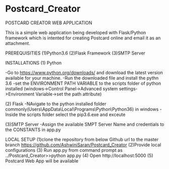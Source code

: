 # Postcard_Creator
POSTCARD CREATOR WEB APPLICATION

This is a simple web application being developed with Flask/Python framework which is intented for creating Postcard online and email it as an attachment.

PREREQUISITIES
(1)Python3.6
(2)Flask Framework
(3)SMTP Server

INSTALLATIONS
(1) Python 

-Go to https://www.python.org/downloads/ and download the latest version available for your machine.
-Run the downloaded file and install the pythn 3.6
-set the ENVIRONMENT PATH VARIABLE to the scripts folder of python installed
(windows->Control Panel->Advanced system settings->Environment Variable->set the path attribute)

(2) Flask
-NAvigate to the python installed folder commonly(Users\AppData\Local\Programs\Python\Python36) in windows
-Inside the scripts folder select the pip3.6.exe and exceute

(3)SMTP Server
-Assign the available SMPT Server Name and credentials to the CONSTANTS in app.py

LOCAL SETUP
(1)clone the repository from below Github url to the master branch 
https://github.com/AshwiniSaran/Postcard_Creator
(2)Provide local configurations 
(3) Run app.py from command prompt as ../Postcard_Creator>>python app.py
(4) Open http://localhost:5000 
(5) Postcard Web App will be available


